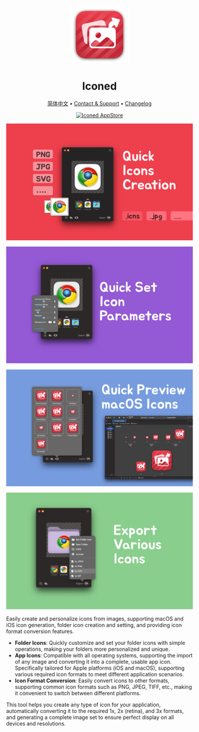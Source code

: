 <div align="center">
  <br />
  <br />
  <img src="./assets/logo.png" width="160" height="160">
  <h1>
    Iconed
  </h1>
  <!--rehype:style=border: 0;-->
  <p>
    <a href="./README.zh.md">简体中文</a> • 
    <a href="https://github.com/jaywcjlove/iconed/issues/new?assignees=jaywcjlove&labels=support%2Cfeedback%2Cquestion&projects=&template=bug_report.yml&title=%F0%9F%99%8B%E2%80%8D%E2%99%82%EF%B8%8F+Support+%26+Feedback%3A+iconed">Contact & Support</a> • 
    <a href="https://github.com/jaywcjlove/iconed/releases">Changelog</a>
  </p>
  <p>
    <a target="_blank" href="https://apps.apple.com/app/iconed/id6739444407" title="Iconed for macOS">
      <img alt="Iconed AppStore" src="https://jaywcjlove.github.io/sb/download/macos.svg" height="51">
    </a>
  </p>
</div>

![Iconed 1](./assets/screenshots-1.png)

![Iconed 2](./assets/screenshots-2.png)

![Iconed 3](./assets/screenshots-3.png)

![Iconed 4](./assets/screenshots-4.png)

Easily create and personalize icons from images, supporting macOS and iOS icon generation, folder icon creation and setting, and providing icon format conversion features.

- **Folder Icons**: Quickly customize and set your folder icons with simple operations, making your folders more personalized and unique.
- **App Icons**: Compatible with all operating systems, supporting the import of any image and converting it into a complete, usable app icon. Specifically tailored for Apple platforms (iOS and macOS), supporting various required icon formats to meet different application scenarios.
- **Icon Format Conversion**: Easily convert icons to other formats, supporting common icon formats such as PNG, JPEG, TIFF, etc., making it convenient to switch between different platforms.

This tool helps you create any type of icon for your application, automatically converting it to the required 1x, 2x (retina), and 3x formats, and generating a complete image set to ensure perfect display on all devices and resolutions.

